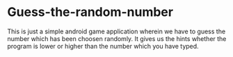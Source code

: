 # Guess-the-random-number

This is just a simple android game application wherein we have to guess the number which has been choosen randomly. 
It gives us the hints whether the program is lower or higher than the number which you have typed.
